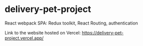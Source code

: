 # delivery-pet-project

React webpack SPA: Redux toolkit, React Routing, authentication

Link to the website hosted on Vercel: https://delivery-pet-project.vercel.app/

